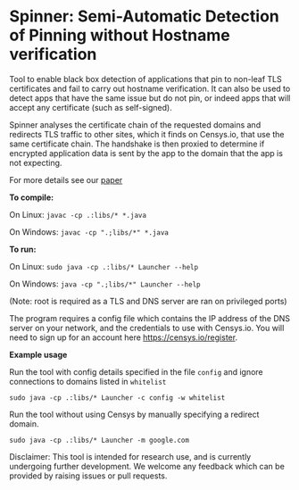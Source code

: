# Spinner: Semi-Automatic Detection of Pinning without Hostname verification

Tool to enable black box detection of applications that pin to non-leaf TLS certificates and fail to carry out hostname verification. It can also be used to detect apps that have the same issue but do not pin, or indeed apps that will accept any certificate (such as self-signed). 

Spinner analyses the certificate chain of the requested domains and redirects TLS traffic to other sites, which it finds on Censys.io, that use the same certificate chain. The handshake is then proxied to determine if encrypted application data is sent by the app to the domain that the app is not expecting.

For more details see our [paper](http://www.cs.bham.ac.uk/~garciaf/publications/spinner.pdf)


**To compile:**

On Linux: ```javac -cp .:libs/* *.java```

On Windows: ```javac -cp ".;libs/*" *.java```

**To run:**

On Linux: ```sudo java -cp .:libs/* Launcher --help```

On Windows: ```java -cp ".;libs/*" Launcher --help```


(Note: root is required as a TLS and DNS server are ran on privileged ports)

The program requires a config file which contains the IP address of the DNS server on your network, and the credentials to use with Censys.io. You will need to sign up for an account here https://censys.io/register. 

**Example usage**

Run the tool with config details specified in the file ```config``` and ignore connections to domains listed in ```whitelist```

```sudo java -cp .:libs/* Launcher -c config -w whitelist```

Run the tool without using Censys by manually specifying a redirect domain. 

```sudo java -cp .:libs/* Launcher -m google.com```


Disclaimer: This tool is intended for research use, and is currently undergoing further development. We welcome any feedback which can be provided by raising issues or pull requests. 



